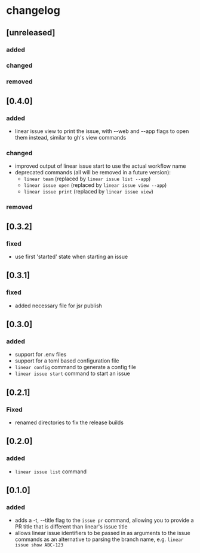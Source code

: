 # changelog

## [unreleased]

### added

### changed

### removed

## [0.4.0]

### added

- linear issue view to print the issue, with --web and --app flags to open them
  instead, similar to gh's view commands

### changed

- improved output of linear issue start to use the actual workflow name
- deprecated commands (all will be removed in a future version):
  - `linear team` (replaced by `linear issue list --app`)
  - `linear issue open` (replaced by `linear issue view --app`)
  - `linear issue print` (replaced by `linear issue view`)

### removed

## [0.3.2]

### fixed

- use first 'started' state when starting an issue

## [0.3.1]

### fixed

- added necessary file for jsr publish

## [0.3.0]

### added

- support for .env files
- support for a toml based configuration file
- `linear config` command to generate a config file
- `linear issue start` command to start an issue

## [0.2.1]

### Fixed

- renamed directories to fix the release builds

## [0.2.0]

### added

- `linear issue list` command

## [0.1.0]

### added

- adds a -t, --title flag to the `issue pr` command, allowing you to provide a
  PR title that is different than linear's issue title
- allows linear issue identifiers to be passed in as arguments to the issue
  commands as an alternative to parsing the branch name, e.g.
  `linear issue show ABC-123`
